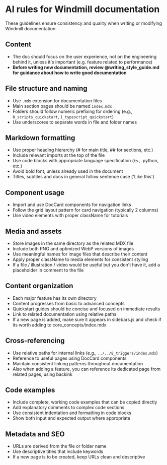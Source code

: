 # AI rules for Windmill documentation

These guidelines ensure consistency and quality when writing or modifying Windmill documentation.

## Content

- The doc should focus on the user experience, not on the engineering behind it, unless it's important (e.g. feature related to performance)
- **Before writing new documentation, review @writing_style_guide.md for guidance about how to write good documentation**

## File structure and naming

- Use `.mdx` extension for documentation files
- Main section pages should be named `index.mdx`
- Folders should follow numeric prefixing for ordering (e.g., `0_scripts_quickstart`, `1_typescript_quickstart`)
- Use underscores to separate words in file and folder names

## Markdown formatting

- Use proper heading hierarchy (# for main title, ## for sections, etc.)
- Include relevant imports at the top of the file
- Use code blocks with appropriate language specification (`ts, `python, etc.)
- Avoid bold font, unless already used in the document
- Titles, subtiles and docs in general follow sentence case ('Like this')

## Component usage

- Import and use DocCard components for navigation links
- Follow the grid layout pattern for card navigation (typically 2 columns)
- Use video elements with proper className for tutorials

## Media and assets

- Store images in the same directory as the related MDX file
- Include both PNG and optimized WebP versions of images
- Use meaningful names for image files that describe their content
- Apply proper className to media elements for consistent styling
- If a file / illustration / video would be useful but you don't have it, add a placeholder in comment to the file

## Content organization

- Each major feature has its own directory
- Content progresses from basic to advanced concepts
- Quickstart guides should be concise and focused on immediate results
- Link to related documentation using relative paths
- If a new page is added, make sure it appears in sidebars.js and check if its worth adding to core_concepts/index.mdx

## Cross-referencing

- Use relative paths for internal links (e.g., `../../8_triggers/index.mdx`)
- Reference to useful pages using DocCard components
- Maintain consistent linking patterns throughout documentation
- Also when adding a feature, you can reference its dedicated page from related pages, using backink

## Code examples

- Include complete, working code examples that can be copied directly
- Add explanatory comments to complex code sections
- Use consistent indentation and formatting in code blocks
- Show both input and expected output where appropriate

## Metadata and SEO

- URLs are derived from the file or folder name
- Use descriptive titles that include keywords
- If a new page is to be created, keep URLs clean and descriptive
